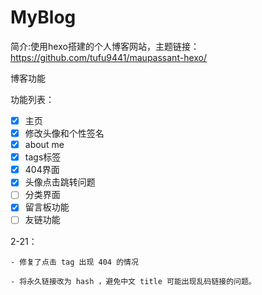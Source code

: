 # MyBlog

简介:使用hexo搭建的个人博客网站，主题链接：https://github.com/tufu9441/maupassant-hexo/

博客功能

功能列表：

* [X] 主页
* [X] 修改头像和个性签名
* [X] about me
* [X] tags标签
* [X] 404界面
* [X] 头像点击跳转问题
* [ ] 分类界面
* [X] 留言板功能
* [ ] 友链功能

2-21：

    - 修复了点击 tag 出现 404 的情况

    - 将永久链接改为 hash ，避免中文 title 可能出现乱码链接的问题。
